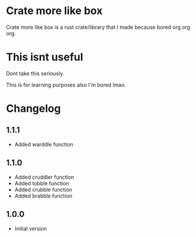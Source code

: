 # Crate more like box
 Crate more like box is a rust crate/library that I made because bored org org org.

# This isnt useful
 Dont take this seriously.

 This is for learning purposes also I'm bored lmao.

# Changelog
 ## 1.1.1
  - Added warddle function

 ## 1.1.0
  - Added cruddler function
  - Added tobble function
  - Added crubble function
  - Added brabble function

 ## 1.0.0
  - Initial version